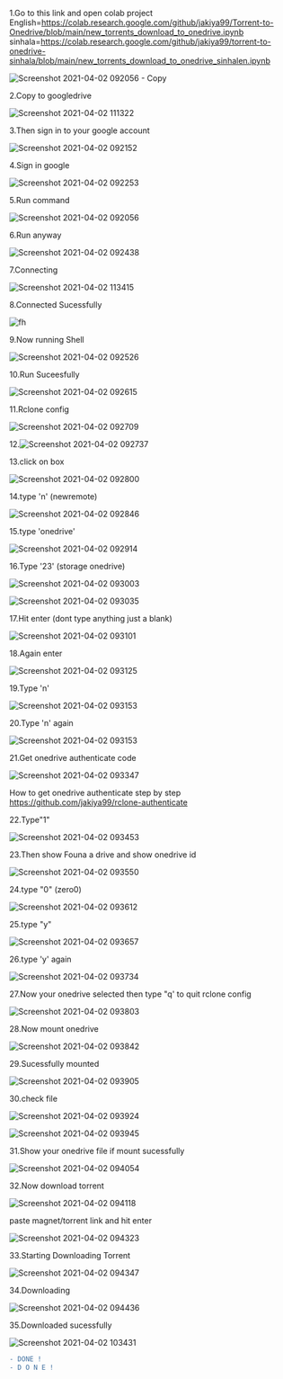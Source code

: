 
1.Go to this link and open colab project
English=https://colab.research.google.com/github/jakiya99/Torrent-to-Onedrive/blob/main/new_torrents_download_to_onedrive.ipynb
sinhala=https://colab.research.google.com/github/jakiya99/torrent-to-onedrive-sinhala/blob/main/new_torrents_download_to_onedrive_sinhalen.ipynb

![Screenshot 2021-04-02 092056 - Copy](https://user-images.githubusercontent.com/67457538/113385750-5bdd0e00-93a6-11eb-9718-ef41356ee373.png)


2.Copy to googledrive

![Screenshot 2021-04-02 111322](https://user-images.githubusercontent.com/67457538/113385828-83cc7180-93a6-11eb-96e3-e6f1b6a9233c.png)

3.Then sign in to your google account


![Screenshot 2021-04-02 092152](https://user-images.githubusercontent.com/67457538/113385930-b70f0080-93a6-11eb-872a-c7be62847f30.png)

4.Sign in google


![Screenshot 2021-04-02 092253](https://user-images.githubusercontent.com/67457538/113385956-cbeb9400-93a6-11eb-8f4a-d7ce0e5835d5.png)


5.Run command

![Screenshot 2021-04-02 092056](https://user-images.githubusercontent.com/67457538/113386666-58e31d00-93a8-11eb-9a8e-509ebc8cfb98.png)

6.Run anyway

![Screenshot 2021-04-02 092438](https://user-images.githubusercontent.com/67457538/113386747-83cd7100-93a8-11eb-9965-b6ef4f462da2.png)

7.Connecting

![Screenshot 2021-04-02 113415](https://user-images.githubusercontent.com/67457538/113386871-c8590c80-93a8-11eb-8692-64aeafc32f6c.png)

8.Connected Sucessfully

![fh](https://user-images.githubusercontent.com/67457538/113386923-e45cae00-93a8-11eb-9662-8aa4be0c2e9f.png)

9.Now running Shell

![Screenshot 2021-04-02 092526](https://user-images.githubusercontent.com/67457538/113387010-0f470200-93a9-11eb-8dcc-8f919a8d7cd0.png)

10.Run Suceesfully

![Screenshot 2021-04-02 092615](https://user-images.githubusercontent.com/67457538/113387044-2554c280-93a9-11eb-981d-56a2dfbb0e15.png)

11.Rclone config

![Screenshot 2021-04-02 092709](https://user-images.githubusercontent.com/67457538/113387131-51704380-93a9-11eb-82f6-a29555fe03fe.png)

12.![Screenshot 2021-04-02 092737](https://user-images.githubusercontent.com/67457538/113387187-6a78f480-93a9-11eb-8e31-b6ac651d251c.png)

13.click on box 

![Screenshot 2021-04-02 092800](https://user-images.githubusercontent.com/67457538/113387199-74025c80-93a9-11eb-86c8-01109c02f4ee.png)

14.type 'n' (newremote)


![Screenshot 2021-04-02 092846](https://user-images.githubusercontent.com/67457538/113387206-782e7a00-93a9-11eb-8db9-61cea1f0ffb0.png)



15.type 'onedrive' 


![Screenshot 2021-04-02 092914](https://user-images.githubusercontent.com/67457538/113387299-a90eaf00-93a9-11eb-97cc-7f21e6165abe.png)



16.Type '23' (storage onedrive)

![Screenshot 2021-04-02 093003](https://user-images.githubusercontent.com/67457538/113387337-c04d9c80-93a9-11eb-814e-908d1b2844eb.png)



![Screenshot 2021-04-02 093035](https://user-images.githubusercontent.com/67457538/113387412-e5420f80-93a9-11eb-877e-7f48530308f7.png)


17.Hit enter (dont type anything just a blank)

![Screenshot 2021-04-02 093101](https://user-images.githubusercontent.com/67457538/113387438-f3902b80-93a9-11eb-8f68-e57e0508f099.png)

18.Again enter

![Screenshot 2021-04-02 093125](https://user-images.githubusercontent.com/67457538/113387527-1d495280-93aa-11eb-83ea-521c0f056acc.png)

19.Type 'n'

![Screenshot 2021-04-02 093153](https://user-images.githubusercontent.com/67457538/113387595-3baf4e00-93aa-11eb-8b1b-51ef128e2e73.png)

20.Type 'n' again

![Screenshot 2021-04-02 093153](https://user-images.githubusercontent.com/67457538/113387635-5386d200-93aa-11eb-936c-eef7702cb4f8.png)

21.Get onedrive authenticate code

![Screenshot 2021-04-02 093347](https://user-images.githubusercontent.com/67457538/113387659-60a3c100-93aa-11eb-8ca2-becb1de21245.png)

How to get onedrive authenticate step by step https://github.com/jakiya99/rclone-authenticate


22.Type"1"

![Screenshot 2021-04-02 093453](https://user-images.githubusercontent.com/67457538/113387707-7add9f00-93aa-11eb-847c-bab5b9b36153.png)

23.Then show Founa a drive and show onedrive id

![Screenshot 2021-04-02 093550](https://user-images.githubusercontent.com/67457538/113387763-9052c900-93aa-11eb-9fdc-bf4b0e0efe70.png)

24.type "0" (zero0) 

![Screenshot 2021-04-02 093612](https://user-images.githubusercontent.com/67457538/113387818-ad879780-93aa-11eb-9d5b-53422bd4497e.png)


25.type "y"

![Screenshot 2021-04-02 093657](https://user-images.githubusercontent.com/67457538/113387885-c98b3900-93aa-11eb-86cb-08d3347749bd.png)

26.type 'y' again

![Screenshot 2021-04-02 093734](https://user-images.githubusercontent.com/67457538/113387929-e1fb5380-93aa-11eb-8ffc-db9c5aceeed0.png)

27.Now your onedrive selected  then type "q' to quit rclone config

![Screenshot 2021-04-02 093803](https://user-images.githubusercontent.com/67457538/113387945-ec1d5200-93aa-11eb-9a64-1d23fdacb288.png)


28.Now mount onedrive


![Screenshot 2021-04-02 093842](https://user-images.githubusercontent.com/67457538/113388045-1a029680-93ab-11eb-9308-69c1861dd570.png)

29.Sucessfully mounted

![Screenshot 2021-04-02 093905](https://user-images.githubusercontent.com/67457538/113388093-356da180-93ab-11eb-8e71-bf1b27ba011c.png)

30.check file


![Screenshot 2021-04-02 093924](https://user-images.githubusercontent.com/67457538/113388134-474f4480-93ab-11eb-9415-ce02d0bf22ee.png)

![Screenshot 2021-04-02 093945](https://user-images.githubusercontent.com/67457538/113388177-5a621480-93ab-11eb-95e4-694bbe4dc8c4.png)

31.Show your onedrive file if mount sucessfully

![Screenshot 2021-04-02 094054](https://user-images.githubusercontent.com/67457538/113388229-75cd1f80-93ab-11eb-86d9-7a63a8a459db.png)

32.Now download torrent

![Screenshot 2021-04-02 094118](https://user-images.githubusercontent.com/67457538/113388291-95fcde80-93ab-11eb-8037-c876f6c98915.png)


paste magnet/torrent link and hit enter

![Screenshot 2021-04-02 094323](https://user-images.githubusercontent.com/67457538/113388346-b036bc80-93ab-11eb-9aaf-f5a2804acd63.png)


33.Starting Downloading Torrent

![Screenshot 2021-04-02 094347](https://user-images.githubusercontent.com/67457538/113388405-cb093100-93ab-11eb-91e0-87dd95fafc37.png)


34.Downloading

![Screenshot 2021-04-02 094436](https://user-images.githubusercontent.com/67457538/113388470-ec6a1d00-93ab-11eb-9be2-99554dbd916d.png)


35.Downloaded sucessfully

![Screenshot 2021-04-02 103431](https://user-images.githubusercontent.com/67457538/113388436-da887a00-93ab-11eb-9aca-c2c170d4e50a.png)


```diff 
- DONE !
- D O N E !
```





